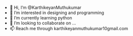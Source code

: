 - 👋 Hi, I’m @KarthikeyanMuthukumar
- 👀 I’m interested in designing and programming
- 🌱 I’m currently learning python
- 💞️ I’m looking to collaborate on ...
- 📫 Reach me through karthikeyanmuthukumar10gmail.com

<!---
KarthikeyanMuthukumar/KarthikeyanMuthukumar is a ✨ special ✨ repository because its `README.md` (this file) appears on your GitHub profile.
You can click the Preview link to take a look at your changes.
--->

